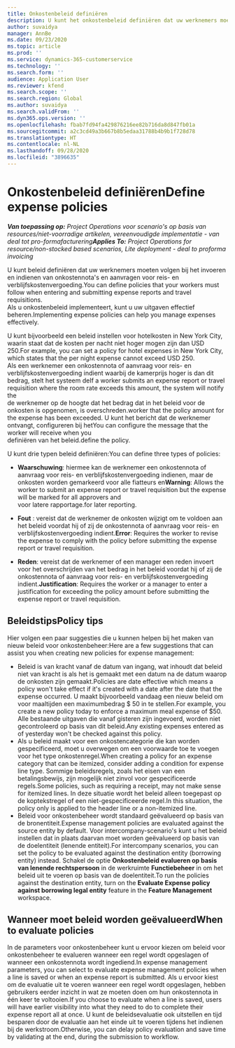 ```yaml
---
title: Onkostenbeleid definiëren
description: U kunt het onkostenbeleid definiëren dat uw werknemers moeten volgen bij het invoeren en indienen van onkostennota's en aanvragen voor reis- en verblijfskostenvergoeding.
author: suvaidya
manager: AnnBe
ms.date: 09/23/2020
ms.topic: article
ms.prod: ''
ms.service: dynamics-365-customerservice
ms.technology: ''
ms.search.form: ''
audience: Application User
ms.reviewer: kfend
ms.search.scope: ''
ms.search.region: Global
ms.author: suvaidya
ms.search.validFrom: ''
ms.dyn365.ops.version: ''
ms.openlocfilehash: fbab7fd94fa429876216ee82b716da8d847fb01a
ms.sourcegitcommit: a2c3cd49a3b667b8b5edaa31788b4b9b1f728d78
ms.translationtype: HT
ms.contentlocale: nl-NL
ms.lasthandoff: 09/28/2020
ms.locfileid: "3896635"
---
```

# <a name="define-expense-policies"></a><span data-ttu-id="6da5b-103">Onkostenbeleid definiëren</span><span class="sxs-lookup"><span data-stu-id="6da5b-103">Define expense policies</span></span>

<span data-ttu-id="6da5b-104">_**Van toepassing op:** Project Operations voor scenario's op basis van resources/niet-voorradige artikelen, vereenvoudigde implementatie - van deal tot pro-formafacturering_</span><span class="sxs-lookup"><span data-stu-id="6da5b-104">_**Applies To:** Project Operations for resource/non-stocked based scenarios, Lite deployment - deal to proforma invoicing_</span></span>

<span data-ttu-id="6da5b-105">U kunt beleid definiëren dat uw werknemers moeten volgen bij het invoeren en indienen van onkostennota's en aanvragen voor reis- en verblijfskostenvergoeding.</span><span class="sxs-lookup"><span data-stu-id="6da5b-105">You can define policies that your workers must follow when entering and submitting expense reports and travel requisitions.</span></span>         
<span data-ttu-id="6da5b-106">Als u onkostenbeleid implementeert, kunt u uw uitgaven effectief beheren.</span><span class="sxs-lookup"><span data-stu-id="6da5b-106">Implementing expense policies can help you manage expenses effectively.</span></span>         

<span data-ttu-id="6da5b-107">U kunt bijvoorbeeld een beleid instellen voor hotelkosten in New York City, waarin staat dat de kosten per nacht niet hoger mogen zijn dan USD 250.</span><span class="sxs-lookup"><span data-stu-id="6da5b-107">For example, you can set a policy for hotel expenses in New York City, which states that the per night expense cannot exceed USD 250.</span></span>       
<span data-ttu-id="6da5b-108">Als een werknemer een onkostennota of aanvraag voor reis- en verblijfskostenvergoeding indient waarbij de kamerprijs hoger is dan dit bedrag, stelt het systeem de</span><span class="sxs-lookup"><span data-stu-id="6da5b-108">If a worker submits an expense report or travel requisition where the room rate exceeds this amount, the system will notify the</span></span>         
<span data-ttu-id="6da5b-109">de werknemer op de hoogte dat het bedrag dat in het beleid voor de onkosten is opgenomen, is overschreden.</span><span class="sxs-lookup"><span data-stu-id="6da5b-109">worker that the policy amount for the expense has been exceeded.</span></span> <span data-ttu-id="6da5b-110">U kunt het bericht dat de werknemer ontvangt, configureren bij het</span><span class="sxs-lookup"><span data-stu-id="6da5b-110">You can configure the message that the worker will receive when you</span></span>        
<span data-ttu-id="6da5b-111">definiëren van het beleid.</span><span class="sxs-lookup"><span data-stu-id="6da5b-111">define the policy.</span></span>      
        
<span data-ttu-id="6da5b-112">U kunt drie typen beleid definiëren:</span><span class="sxs-lookup"><span data-stu-id="6da5b-112">You can define three types of policies:</span></span>         
        
- <span data-ttu-id="6da5b-113">**Waarschuwing**: hiermee kan de werknemer een onkostennota of aanvraag voor reis- en verblijfskostenvergoeding indienen, maar de onkosten worden gemarkeerd voor alle fiatteurs en</span><span class="sxs-lookup"><span data-stu-id="6da5b-113">**Warning**: Allows the worker to submit an expense report or travel requisition but the expense will be marked for all approvers and</span></span>         
  <span data-ttu-id="6da5b-114">voor latere rapportage.</span><span class="sxs-lookup"><span data-stu-id="6da5b-114">for later reporting.</span></span>        

- <span data-ttu-id="6da5b-115">**Fout** : vereist dat de werknemer de onkosten wijzigt om te voldoen aan het beleid voordat hij of zij de onkostennota of aanvraag voor reis- en verblijfskostenvergoeding indient.</span><span class="sxs-lookup"><span data-stu-id="6da5b-115">**Error**: Requires the worker to revise the expense to comply with the policy before submitting the expense report or travel requisition.</span></span>        
 
 - <span data-ttu-id="6da5b-116">**Reden**: vereist dat de werknemer of een manager een reden invoert voor het overschrijden van het bedrag in het beleid voordat hij of zij de onkostennota of aanvraag voor reis- en verblijfskostenvergoeding indient.</span><span class="sxs-lookup"><span data-stu-id="6da5b-116">**Justification**: Requires the worker or a manager to enter a justification for exceeding the policy amount before submitting the expense report or travel requisition.</span></span>        

## <a name="policy-tips"></a><span data-ttu-id="6da5b-117">Beleidstips</span><span class="sxs-lookup"><span data-stu-id="6da5b-117">Policy tips</span></span>
<span data-ttu-id="6da5b-118">Hier volgen een paar suggesties die u kunnen helpen bij het maken van nieuw beleid voor onkostenbeheer:</span><span class="sxs-lookup"><span data-stu-id="6da5b-118">Here are a few suggestions that can assist you when creating new policies for expense management:</span></span> 

- <span data-ttu-id="6da5b-119">Beleid is van kracht vanaf de datum van ingang, wat inhoudt dat beleid niet van kracht is als het is gemaakt met een datum na de datum waarop de onkosten zijn gemaakt.</span><span class="sxs-lookup"><span data-stu-id="6da5b-119">Policies are date effective which means a policy won't take effect if it's created with a date after the date that the expense occurred.</span></span> <span data-ttu-id="6da5b-120">U maakt bijvoorbeeld vandaag een nieuw beleid om voor maaltijden een maximumbedrag $ 50 in te stellen.</span><span class="sxs-lookup"><span data-stu-id="6da5b-120">For example, you create a new policy today to enforce a maximum meal expense of $50.</span></span> <span data-ttu-id="6da5b-121">Alle bestaande uitgaven die vanaf gisteren zijn ingevoerd, worden niet gecontroleerd op basis van dit beleid.</span><span class="sxs-lookup"><span data-stu-id="6da5b-121">Any existing expenses entered as of yesterday won't be checked against this policy.</span></span>
- <span data-ttu-id="6da5b-122">Als u beleid maakt voor een onkostencategorie die kan worden gespecificeerd, moet u overwegen om een voorwaarde toe te voegen voor het type onkostenregel.</span><span class="sxs-lookup"><span data-stu-id="6da5b-122">When creating a policy for an expense category that can be itemized, consider adding a condition for expense line type.</span></span> <span data-ttu-id="6da5b-123">Sommige beleidsregels, zoals het eisen van een betalingsbewijs, zijn mogelijk niet zinvol voor gespecificeerde regels.</span><span class="sxs-lookup"><span data-stu-id="6da5b-123">Some policies, such as requiring a receipt, may not make sense for itemized lines.</span></span> <span data-ttu-id="6da5b-124">In deze situatie wordt het beleid alleen toegepast op de koptekstregel of een niet-gespecificeerde regel.</span><span class="sxs-lookup"><span data-stu-id="6da5b-124">In this situation, the policy only is applied to the header line or a non-itemized line.</span></span> 
- <span data-ttu-id="6da5b-125">Beleid voor onkostenbeheer wordt standaard geëvalueerd op basis van de bronentiteit.</span><span class="sxs-lookup"><span data-stu-id="6da5b-125">Expense management policies are evaluated against the source entity by default.</span></span> <span data-ttu-id="6da5b-126">Voor intercompany-scenario's kunt u het beleid instellen dat in plaats daarvan moet worden geëvalueerd op basis van de doelentiteit (lenende entiteit).</span><span class="sxs-lookup"><span data-stu-id="6da5b-126">For intercompany scenarios, you can set the policy to be evaluated against the destination entity (borrowing entity) instead.</span></span> <span data-ttu-id="6da5b-127">Schakel de optie **Onkostenbeleid evalueren op basis van lenende rechtspersoon** in de werkruimte **Functiebeheer** in om het beleid uit te voeren op basis van de doelentiteit.</span><span class="sxs-lookup"><span data-stu-id="6da5b-127">To run the policies against the destination entity, turn on the **Evaluate Expense policy against borrowing legal entity** feature in the **Feature Management** workspace.</span></span>

## <a name="when-to-evaluate-policies"></a><span data-ttu-id="6da5b-128">Wanneer moet beleid worden geëvalueerd</span><span class="sxs-lookup"><span data-stu-id="6da5b-128">When to evaluate policies</span></span>

<span data-ttu-id="6da5b-129">In de parameters voor onkostenbeheer kunt u ervoor kiezen om beleid voor onkostenbeheer te evalueren wanneer een regel wordt opgeslagen of wanneer een onkostennota wordt ingediend.</span><span class="sxs-lookup"><span data-stu-id="6da5b-129">In expense management parameters, you can select to evaluate expense management policies when a line is saved or when an expense report is submitted.</span></span> <span data-ttu-id="6da5b-130">Als u ervoor kiest om de evaluatie uit te voeren wanneer een regel wordt opgeslagen, hebben gebruikers eerder inzicht in wat ze moeten doen om hun onkostennota in één keer te voltooien.</span><span class="sxs-lookup"><span data-stu-id="6da5b-130">If you choose to evaluate when a line is saved, users will have earlier visibility into what they need to do to complete their expense report all at once.</span></span> <span data-ttu-id="6da5b-131">U kunt de beleidsevaluatie ook uitstellen en tijd besparen door de evaluatie aan het einde uit te voeren tijdens het indienen bij de werkstroom.</span><span class="sxs-lookup"><span data-stu-id="6da5b-131">Otherwise, you can delay policy evaluation and save time by validating at the end, during the submission to workflow.</span></span>
